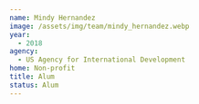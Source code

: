 ```yaml
---
name: Mindy Hernandez
image: /assets/img/team/mindy_hernandez.webp
year:
  - 2018
agency:
  - US Agency for International Development
home: Non-profit
title: Alum
status: Alum
---
```


